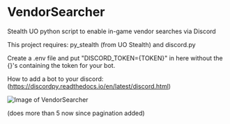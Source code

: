 # VendorSearcher
Stealth UO python script to enable in-game vendor searches via Discord

This project requires: py_stealth (from UO Stealth) and discord.py

Create a .env file and put "DISCORD_TOKEN={TOKEN}" in here without the {}'s containing the token for your bot.

How to add a bot to your discord: (https://discordpy.readthedocs.io/en/latest/discord.html)

![Image of VendorSearcher](https://i.imgur.com/DGMb5wY.png)

(does more than 5 now since pagination added)
